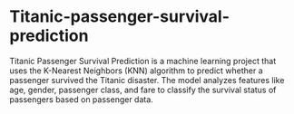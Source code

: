 # Titanic-passenger-survival-prediction
Titanic Passenger Survival Prediction is a machine learning project that uses the K-Nearest Neighbors (KNN) algorithm to predict whether a passenger survived the Titanic disaster. The model analyzes features like age, gender, passenger class, and fare to classify the survival status of passengers based on passenger data.
